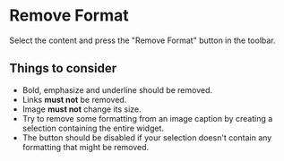 # Remove Format

Select the content and press the "Remove Format" button in the toolbar.

## Things to consider

* Bold, emphasize and underline should be removed.
* Links **must not** be removed.
* Image **must not** change its size.
* Try to remove some formatting from an image caption by creating a selection containing the entire widget.
* The button should be disabled if your selection doesn't contain any formatting that might be removed.
